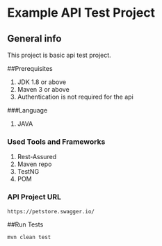 # Example API Test Project

## General info
This project is basic api test project.

##Prerequisites
1. JDK 1.8 or above
2. Maven 3 or above
3. Authentication is not required for the api

###Language
1. JAVA

### Used Tools and Frameworks
1. Rest-Assured
2. Maven repo
3. TestNG
4. POM

### API Project URL
```
https://petstore.swagger.io/
```

##Run Tests
```
mvn clean test
```